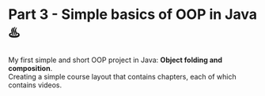 # Part 3 - Simple basics of OOP in Java :hotsprings:
My first simple and short OOP project in Java: **Object folding and composition**.
<br>Creating a simple course layout that contains chapters, each of which contains videos.
